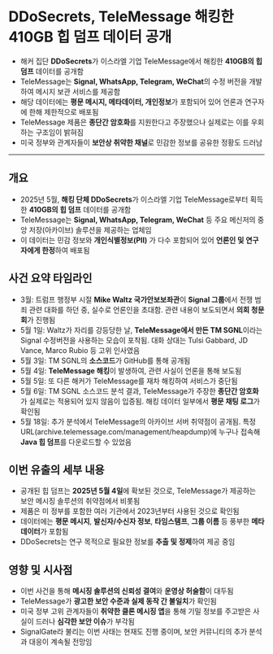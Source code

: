 # DDoSecrets, TeleMessage 해킹한 410GB 힙 덤프 데이터 공개


* 해커 집단 **DDoSecrets**가 이스라엘 기업 TeleMessage에서 해킹한 **410GB의 힙 덤프** 데이터를 공개함
* TeleMessage는 **Signal, WhatsApp, Telegram, WeChat**의 수정 버전을 개발하여 메시지 보관 서비스를 제공함
* 해당 데이터에는 **평문 메시지, 메타데이터, 개인정보**가 포함되어 있어 언론과 연구자에 한해 제한적으로 배포됨
* TeleMessage 제품은 **종단간 암호화**를 지원한다고 주장했으나 실제로는 이를 우회하는 구조임이 밝혀짐
* 미국 정부와 관계자들이 **보안상 취약한 채널**로 민감한 정보를 공유한 정황도 드러남

---

개요
--

* 2025년 5월, **해킹 단체 DDoSecrets**가 이스라엘 기업 TeleMessage로부터 획득한 **410GB의 힙 덤프** 데이터를 공개함
* TeleMessage는 **Signal, WhatsApp, Telegram, WeChat** 등 주요 메신저의 중앙 저장(아카이브) 솔루션을 제공하는 업체임
* 이 데이터는 민감 정보와 **개인식별정보(PII)** 가 다수 포함되어 있어 **언론인 및 연구자에게 한정**하여 배포됨

사건 요약 타임라인
----------

* 3월: 트럼프 행정부 시절 **Mike Waltz 국가안보보좌관**이 **Signal 그룹**에서 전쟁 범죄 관련 대화를 하던 중, 실수로 언론인을 초대함. 관련 내용이 보도되면서 **의회 청문회**가 진행됨
* 5월 1일: Waltz가 자리를 강등당한 날, **TeleMessage에서 만든 TM SGNL**이라는 Signal 수정버전을 사용하는 모습이 포착됨. 대화 상대는 Tulsi Gabbard, JD Vance, Marco Rubio 등 고위 인사였음
* 5월 3일: TM SGNL의 **소스코드**가 GitHub를 통해 공개됨
* 5월 4일: **TeleMessage 해킹**이 발생하여, 관련 사실이 언론을 통해 보도됨
* 5월 5일: 또 다른 해커가 TeleMessage를 재차 해킹하여 서비스가 중단됨
* 5월 6일: TM SGNL 소스코드 분석 결과, TeleMessage가 주장한 **종단간 암호화**가 실제로는 적용되어 있지 않음이 입증됨. 해킹 데이터 일부에서 **평문 채팅 로그**가 확인됨
* 5월 18일: 추가 분석에서 TeleMessage의 아카이브 서버 취약점이 공개됨. 특정 URL(archive.telemessage.com/management/heapdump)에 누구나 접속해 **Java 힙 덤프**를 다운로드할 수 있었음

이번 유출의 세부 내용
------------

* 공개된 힙 덤프는 **2025년 5월 4일**에 확보된 것으로, TeleMessage가 제공하는 보안 메시징 솔루션의 취약점에서 비롯됨
* 제품은 미 정부를 포함한 여러 기관에서 2023년부터 사용된 것으로 확인됨
* 데이터에는 **평문 메시지**, **발신자/수신자 정보**, **타임스탬프**, **그룹 이름** 등 풍부한 **메타데이터**가 포함됨
* DDoSecrets는 연구 목적으로 필요한 정보를 **추출 및 정제**하여 제공 중임

영향 및 시사점
--------

* 이번 사건을 통해 **메시징 솔루션의 신뢰성 결여**와 **운영상 허술함**이 대두됨
* TeleMessage가 **광고한 보안 수준과 실제 동작 간 불일치**가 확인됨
* 미국 정부 고위 관계자들이 **취약한 클론 메시징 앱**을 통해 기밀 정보를 주고받은 사실이 드러나 **심각한 보안 이슈**가 부각됨
* SignalGate라 불리는 이번 사태는 현재도 진행 중이며, 보안 커뮤니티의 추가 분석과 대응이 계속될 전망임

